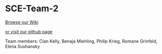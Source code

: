 # SCE-Team-2

[Browse our Wiki](https://github.com/Real-Projects-Digitalization/SCE-Team-2/wiki)

[or visit our github page](https://ciankelly-dotcom.github.io)

Team members: Cian Kelly, Benaja Miehling, Philip Krieg, Romane Grinfeld, Elena Sushansky
